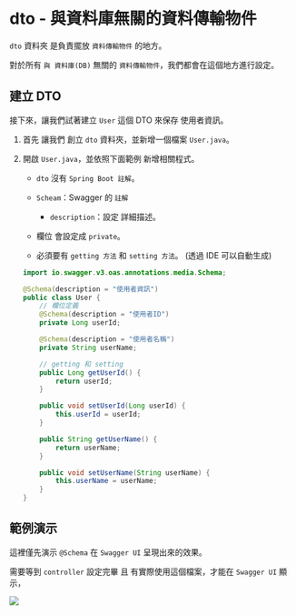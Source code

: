 # dto - 與資料庫無關的資料傳輸物件

`dto` 資料夾 是負責擺放 `資料傳輸物件` 的地方。

對於所有 `與 資料庫(DB)` 無關的 `資料傳輸物件`，我們都會在這個地方進行設定。

## 建立 DTO

接下來，讓我們試著建立 `User` 這個 DTO 來保存 使用者資訊。

1. 首先 讓我們 創立 `dto` 資料夾，並新增一個檔案 `User.java`。

2. 開啟 `User.java`，並依照下面範例 新增相關程式。
   
   - `dto` 沒有 `Spring Boot 註解`。
   
   - `Scheam`：Swagger 的 `註解`
     
     - `description`：設定 詳細描述。
   
   - 欄位 會設定成 `private`。
   
   - 必須要有 `getting 方法` 和 `setting 方法`。 (透過 IDE 可以自動生成)
   
   ```java
   import io.swagger.v3.oas.annotations.media.Schema;
   
   @Schema(description = "使用者資訊")
   public class User {
       // 欄位定義
       @Schema(description = "使用者ID")
       private Long userId;
   
       @Schema(description = "使用者名稱")
       private String userName;
   
       // getting 和 setting
       public Long getUserId() {
           return userId;
       }
   
       public void setUserId(Long userId) {
           this.userId = userId;
       }
   
       public String getUserName() {
           return userName;
       }
   
       public void setUserName(String userName) {
           this.userName = userName;
       }
   }
   ```

## 範例演示

這裡僅先演示 `@Schema` 在 `Swagger UI` 呈現出來的效果。

需要等到 `controller` 設定完畢 且 有實際使用這個檔案，才能在 `Swagger UI` 顯示，

![](C:\Users\ray03\Desktop\spring%20boot\學習筆記\image\dto_swagger.png)
